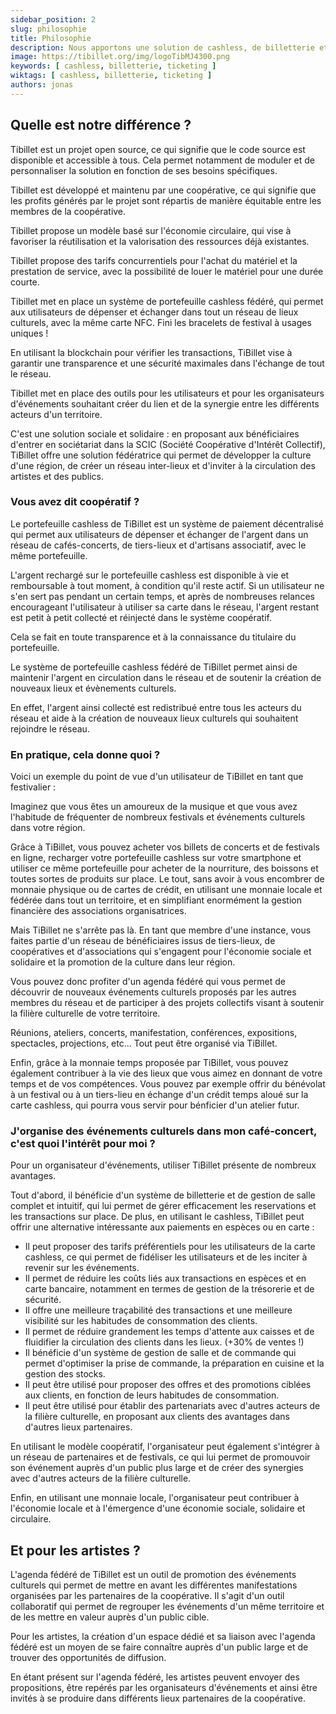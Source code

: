 ```yaml
---
sidebar_position: 2
slug: philosophie
title: Philosophie
description: Nous apportons une solution de cashless, de billetterie et de gestion de salle de restaurant pour les petites structures oubliées des grandes entreprises
image: https://tibillet.org/img/logoTibMJ4300.png
keywords: [ cashless, billetterie, ticketing ]
wiktags: [ cashless, billetterie, ticketing ]
authors: jonas
---
```


## Quelle est notre différence ?

Tibillet est un projet open source, ce qui signifie que le code source est disponible et accessible à tous.
Cela permet notamment de moduler et de personnaliser la solution en fonction de ses besoins spécifiques.

Tibillet est développé et maintenu par une coopérative, ce qui signifie que les profits générés par le projet sont
répartis de manière équitable entre les membres de la coopérative.

Tibillet propose un modèle basé sur l'économie circulaire, qui vise à favoriser la réutilisation et
la valorisation des ressources déjà existantes.

Tibillet propose des tarifs concurrentiels pour l'achat du matériel et la prestation de service,
avec la possibilité de louer le matériel pour une durée courte.

Tibillet met en place un système de portefeuille cashless fédéré, qui permet aux utilisateurs de
dépenser et échanger dans tout un réseau de lieux culturels, avec la même carte NFC.
Fini les bracelets de festival à usages uniques !

En utilisant la blockchain pour vérifier les transactions, TiBillet vise à garantir une transparence et une sécurité
maximales dans l'échange de tout le réseau.

Tibillet met en place des outils pour les utilisateurs et pour les organisateurs d'événements souhaitant créer du lien
et  de la synergie entre les différents acteurs d'un territoire.

C'est une solution sociale et solidaire : en proposant aux bénéficiaires d'entrer en sociétariat dans la SCIC
(Société Coopérative d'Intérêt Collectif), TiBillet offre une solution fédératrice qui permet de développer
la culture d'une région, de créer un réseau inter-lieux et d'inviter à la circulation des artistes et des publics.

### Vous avez dit coopératif ?

Le portefeuille cashless de TiBillet est un système de paiement décentralisé qui permet aux utilisateurs de dépenser et
échanger
de l'argent dans un réseau de cafés-concerts, de tiers-lieux et d'artisans associatif, avec le même portefeuille.

L'argent rechargé sur le portefeuille cashless est disponible à vie et remboursable à tout moment, à condition qu'il
reste actif.
Si un utilisateur ne s'en sert pas pendant un certain temps, et après de nombreuses relances encourageant l'utilisateur
à utiliser sa carte dans le réseau, l'argent restant est petit à petit collecté et réinjecté dans le système coopératif.

Cela se fait en toute transparence et à la connaissance du titulaire du portefeuille.

Le système de portefeuille cashless fédéré de TiBillet permet ainsi de maintenir l'argent en circulation dans le réseau
et de soutenir la création de nouveaux lieux et évènements culturels.

En effet, l'argent ainsi collecté est redistribué entre tous les acteurs du réseau et aide à la création de nouveaux
lieux culturels qui souhaitent rejoindre le réseau.

### En pratique, cela donne quoi ?

Voici un exemple du point de vue d'un utilisateur de TiBillet en tant que festivalier :

Imaginez que vous êtes un amoureux de la musique et que vous avez l'habitude de fréquenter de nombreux festivals et
événements culturels dans votre région.

Grâce à TiBillet, vous pouvez acheter vos billets de concerts et de festivals en ligne,
recharger votre portefeuille cashless sur votre smartphone et utiliser ce même portefeuille pour acheter de la
nourriture,
des boissons et toutes sortes de produits sur place. Le tout, sans avoir à vous encombrer de monnaie physique ou de
cartes de crédit,
en utilisant une monnaie locale et fédérée dans tout un territoire, et en simplifiant enormément la gestion financière
des associations organisatrices.

Mais TiBillet ne s'arrête pas là.
En tant que membre d'une instance, vous faites partie d'un réseau de bénéficiaires issus de tiers-lieux,
de coopératives et d'associations qui s'engagent pour l'économie sociale et solidaire et la promotion de la culture dans
leur région.

Vous pouvez donc profiter d'un agenda fédéré qui vous permet de découvrir de nouveaux événements culturels proposés
par les autres membres du réseau et de participer à des projets collectifs visant à soutenir la filière culturelle de
votre territoire.

Réunions, ateliers, concerts, manifestation, conférences, expositions, spectacles, projections, etc... Tout peut être
organisé via TiBillet.

Enfin, grâce à la monnaie temps proposée par TiBillet, vous pouvez également contribuer à la vie des lieux que vous
aimez en donnant de votre temps et de vos compétences.
Vous pouvez par exemple offrir du bénévolat à un festival ou à un tiers-lieu en échange d'un crédit temps aloué sur la
carte cashless, qui pourra vous servir pour bénficier d'un atelier futur.

### J'organise des événements culturels dans mon café-concert, c'est quoi l'intérêt pour moi ?

Pour un organisateur d'événements, utiliser TiBillet présente de nombreux avantages.

Tout d'abord, il bénéficie d'un système de billetterie et de gestion de salle complet et intuitif, qui lui permet de
gérer efficacement
les reservations et les transactions sur place.
De plus, en utilisant le cashless, TiBillet peut offrir une alternative intéressante aux paiements en espèces ou en
carte :

- Il peut proposer des tarifs préférentiels pour les utilisateurs de la carte cashless, ce qui permet de fidéliser les
  utilisateurs et de les inciter à revenir sur les événements.
- Il permet de réduire les coûts liés aux transactions en espèces et en carte bancaire, notamment en termes de gestion
  de la trésorerie et de sécurité.
- Il offre une meilleure traçabilité des transactions et une meilleure visibilité sur les habitudes de consommation des
  clients.
- Il permet de réduire grandement les temps d'attente aux caisses et de fluidifier la circulation des clients dans les
  lieux. (+30% de ventes !)
- Il bénéficie d'un système de gestion de salle et de commande qui permet d'optimiser la prise de commande, la
  préparation en cuisine et la gestion des stocks.
- Il peut être utilisé pour proposer des offres et des promotions ciblées aux clients, en fonction de leurs habitudes de
  consommation.
- Il peut être utilisé pour établir des partenariats avec d'autres acteurs de la filière culturelle, en proposant aux
  clients des avantages dans d'autres lieux partenaires.

En utilisant le modèle coopératif, l'organisateur peut également s'intégrer à un réseau de partenaires et de festivals,
ce qui lui permet de promouvoir son événement auprès d'un public plus large et de créer des synergies avec d'autres
acteurs de la filière culturelle.

Enfin, en utilisant une monnaie locale, l'organisateur peut contribuer à l'économie locale et à l'émergence d'une
économie sociale, solidaire et circulaire.

## Et pour les artistes ?

L'agenda fédéré de TiBillet est un outil de promotion des événements culturels qui permet de mettre en avant les
différentes manifestations organisées par les partenaires de la coopérative.
Il s'agit d'un outil collaboratif qui permet de regrouper les événements d'un même territoire et de les mettre en valeur
auprès d'un public cible.

Pour les artistes, la création d'un espace dédié et sa liaison avec l'agenda fédéré est un moyen de se faire connaître
auprès d'un public large et de trouver des opportunités de diffusion.

En étant présent sur l'agenda fédéré, les artistes peuvent envoyer des propositions, être repérés par les organisateurs
d'événements et ainsi être
invités à se produire dans différents lieux partenaires de la coopérative.
